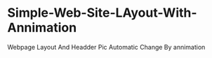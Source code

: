 # Simple-Web-Site-LAyout-With-Annimation
 Webpage Layout And Headder Pic Automatic Change By annimation
